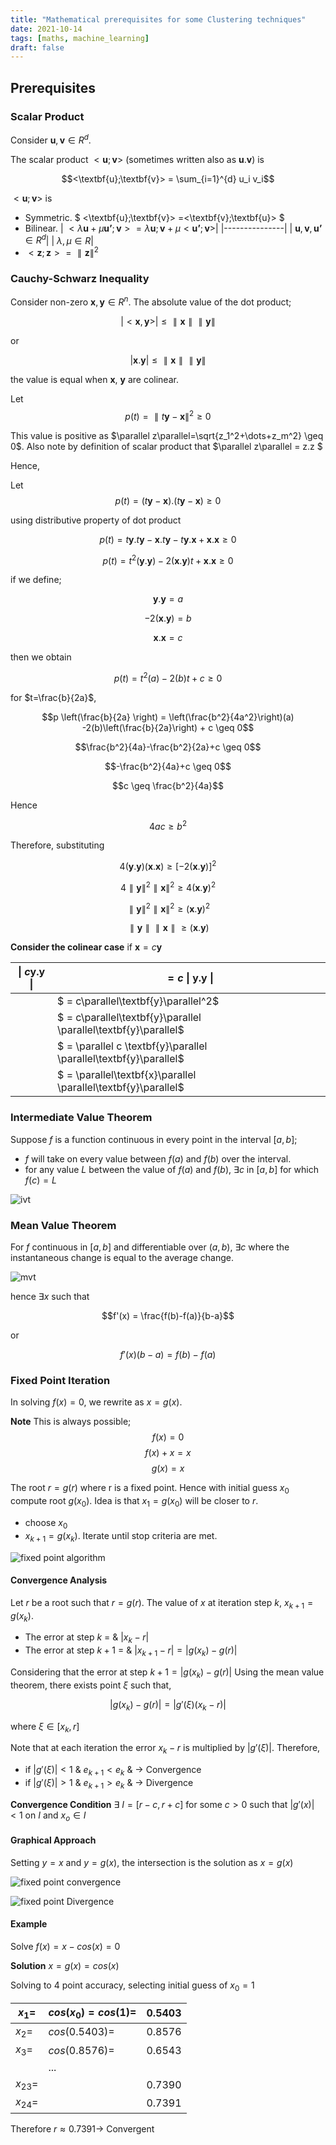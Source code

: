 ```yaml
---
title: "Mathematical prerequisites for some Clustering techniques"
date: 2021-10-14
tags: [maths, machine_learning]
draft: false
---
```


## Prerequisites

### Scalar Product

Consider $\textbf{u}, \textbf{v} \in {R}^d$.

The scalar product $<\textbf{u};\textbf{v}>$ (sometimes written also as $\textbf{u} . \textbf{v}$) is

$$<\textbf{u};\textbf{v}> = \sum_{i=1}^{d} u_i v_i$$

$<\textbf{u};\textbf{v}>$ is

- Symmetric. $ <\textbf{u};\textbf{v}> =<\textbf{v};\textbf{u}> $
- Bilinear.
    | $<\lambda\textbf{u} + \mu\textbf{u'};\textbf{v}> = \lambda{\textbf{u};\textbf{v}} + \mu<\textbf{u'};\textbf{v}>$|
    |---------------|
    | $\textbf{u}, \textbf{v} , \textbf{u'} \in {R}^{d}$|
    | $\lambda, \mu \in {R}$|
- $<\textbf{z};\textbf{z}> = \parallel \textbf{z} \parallel^{2}$

### Cauchy-Schwarz Inequality

Consider non-zero $\textbf{x},\textbf{y} \in {R}^n$. The absolute value of the dot product;

$$|<\textbf{x},\textbf{y}>| \leq \parallel\textbf{x}\parallel  \parallel\textbf{y}\parallel$$

or

$$|\textbf{x}.\textbf{y}| \leq \parallel\textbf{x}\parallel  \parallel\textbf{y}\parallel$$

the value is equal when $\textbf{x}$, $\textbf{y}$ are colinear.

Let
$$p(t) = \parallel t\textbf{y} -\textbf{x}\parallel^2 \geq 0$$

This value is positive as $\parallel z\parallel=\sqrt{z_1^2+\dots+z_m^2} \geq 0$. Also note by definition of scalar product that $\parallel z\parallel = z.z $

Hence,

Let
$$p(t) =  (t\textbf{y} -\textbf{x}).(t\textbf{y} -\textbf{x})\geq 0$$

using distributive property of dot product

$$p(t) =  t\textbf{y}.t\textbf{y} -\textbf{x}.t\textbf{y} -t\textbf{y}.\textbf{x} + \textbf{x}.\textbf{x}\geq 0$$

$$p(t) =  t^2(\textbf{y}.\textbf{y}) -2(\textbf{x}.\textbf{y})t  + \textbf{x}.\textbf{x}\geq 0$$

if we define;

$$\textbf{y}.\textbf{y} = a$$

$$-2(\textbf{x}.\textbf{y}) = b$$

$$\textbf{x}.\textbf{x}=c$$

then we obtain

$$p(t) =  t^2(a) -2(b)t  + c \geq 0$$

for $t=\frac{b}{2a}$,

$$p \left(\frac{b}{2a} \right) =  \left(\frac{b^2}{4a^2}\right)(a) -2(b)\left(\frac{b}{2a}\right)  + c \geq 0$$

$$\frac{b^2}{4a}-\frac{b^2}{2a}+c \geq 0$$

$$-\frac{b^2}{4a}+c \geq 0$$

$$c \geq \frac{b^2}{4a}$$

Hence

$$4ac \geq b^2$$

Therefore, substituting

$$4(\textbf{y}.\textbf{y})(\textbf{x}.\textbf{x}) \geq [-2(\textbf{x}.\textbf{y})]^2$$

$$4 \parallel\textbf{y}\parallel^2 \parallel\textbf{x}\parallel^2 \geq 4 (\textbf{x}.\textbf{y})^2$$

$$\parallel\textbf{y}\parallel^2 \parallel\textbf{x}\parallel^2 \geq  (\textbf{x}.\textbf{y})^2$$

$$\parallel\textbf{y}\parallel \parallel\textbf{x}\parallel \geq (\textbf{x}.\textbf{y})$$

**Consider the colinear case**
if $\textbf{x}=c\textbf{y}$

| &#124; $c\textbf{y}.\textbf{y}$ &#124; | $= c$ &#124; $\textbf{y}.\textbf{y}$ &#124; |
|---------------|---|
|     | $ = c\parallel\textbf{y}\parallel^2$ |
|     | $ = c\parallel\textbf{y}\parallel \parallel\textbf{y}\parallel$ |
|     | $ = \parallel c \textbf{y}\parallel \parallel\textbf{y}\parallel$ |
|     | $ = \parallel\textbf{x}\parallel \parallel\textbf{y}\parallel$ |

### Intermediate Value Theorem

Suppose $f$ is a function continuous in every point in the interval $[a,b]$;

- $f$ will take on every value between $f(a)$ and $f(b)$ over the interval.
- for any value $L$ between the value of $f(a)$ and $f(b)$, $\exists c$ in $[a,b]$ for which $f(c)=L$

![ivt](/post/img/maths_ivt.jpg)

### Mean Value Theorem

For $f$ continuous in $[a,b]$ and differentiable over $(a,b)$, $\exists c$ where the instantaneous change is equal to the average change.

![mvt](/post/img/maths_mvt.jpg)

hence $\exists x$ such that

$$f'(x) = \frac{f(b)-f(a)}{b-a}$$

or

$$f'(x)(b-a) = f(b) - f(a)$$

### Fixed Point Iteration

In solving $f(x) =0$, we rewrite as $x=g(x)$.

**Note**
This is always possible;
$$f(x)=0$$
$$f(x)+x=x$$
$$g(x)=x$$

The root $r=g(r)$ where r is a fixed point. Hence with initial guess $x_0$ compute root $g(x_0)$. Idea is that $x_1=g(x_0)$ will be closer to $r$.

- choose $x_0$
- $x_{k+1}=g(x_k)$. Iterate until stop criteria are met.

![fixed point algorithm](/post/img/maths_fpalgorithm.jpg)

#### Convergence Analysis

Let $r$ be a root such that $r=g(r)$. The value of $x$ at iteration step $k$, $x_{k+1}=g(x_k)$.

- The error at step $k$ = & $|x_k - r|$
- The error at step $k+1$ = & $|x_{k+1} - r| = |g(x_k) - g(r)|$

Considering that the error at step $k+1 = |g(x_k) - g(r)|$ Using the mean value theorem, there exists point $\xi$ such that,

$$|g(x_k) - g(r)| = |g'(\xi)(x_k - r)|$$

where $\xi \in [x_k, r]$

Note that at each iteration the error $x_k - r$ is multiplied by $|g'(\xi)|$. Therefore,

- if $|g'(\xi)|<1$ & $e_{k+1} < e_k$ & $\rightarrow$ Convergence
- if $|g'(\xi)|>1$ & $e_{k+1} > e_k$ & $\rightarrow$ Divergence

**Convergence Condition**
$\exists$ $I=[r-c, r+c]$ for some $c>0$ such that $|g'(x)|<1$ on $I$ and $x_o  \in I$

#### Graphical Approach

Setting $y = x$ and $y = g(x)$, the intersection is the solution as $x=g(x)$

![fixed point convergence](/post/img/maths_fpconv.jpg)

![fixed point Divergence](/post/img/maths_fpdiv.jpg)

#### Example

Solve $f(x)= x-cos(x) = 0$

**Solution**
$x=g(x)=cos(x)$

Solving to 4 point accuracy, selecting initial guess of $x_0=1$

|$x_1=$|$cos(x_0)= cos(1)=$|0.5403|
|--|--|--|
|$x_2=$|$cos(0.5403)=$|0.8576|
|$x_3=$ |$cos(0.8576)=$|0.6543|
|  | ... |  |
|$x_23=$  |  | 0.7390 |
| $x_24=$ |  |  0.7391 |

Therefore $r \approx 0.7391 \rightarrow$ Convergent
